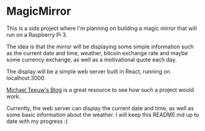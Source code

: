 # MagicMirror

This is a side project where I'm planning on building a magic mirror that will run on a Raspberry Pi 3. 

The idea is that the mirror will be displaying some simple information such as the current date and time, weather, bitcoin exchange rate and maybe some currency exchange, as well as a motivational quote each day. 

The display will be a simple web server built in React, running on localhost:3000

[Michael Teeuw's Blog](http://michaelteeuw.nl/post/84026273526/and-there-it-is-the-end-result-of-the-magic) is a great resource to see how such a project would work. 

Currently, the web server can display the current date and time, as well as some basic information about the weather. 
I will keep this README.md up to date with my progress :)
